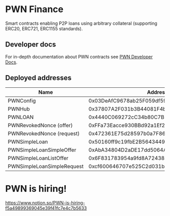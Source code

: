 # PWN Finance
Smart contracts enabling P2P loans using arbitrary collateral (supporting ERC20, ERC721, ERC1155 standards).

## Developer docs
For in-depth documentation about PWN contracts see [PWN Developer Docs](https://dev-docs.pwn.xyz/).

## Deployed addresses
| Name | Address | Mainnets | Testnets |
| --- | --- | --- | --- |
| PWNConfig | 0x03DeAfC9678ab25F059df59Be3B20875018e1d46 | [Polygon](https://polygonscan.com/address/0x03DeAfC9678ab25F059df59Be3B20875018e1d46) | [Goerli](https://goerli.etherscan.io/address/0x03DeAfC9678ab25F059df59Be3B20875018e1d46)
| PWNHub | 0x37807A2F031b3B44081F4b21500E5D70EbaDAdd5 | [Polygon](https://polygonscan.com/address/0x37807A2F031b3B44081F4b21500E5D70EbaDAdd5) | [Goerli](https://goerli.etherscan.io/address/0x37807A2F031b3B44081F4b21500E5D70EbaDAdd5)
| PWNLOAN | 0x4440C069272cC34b80C7B11bEE657D0349Ba9C23 | [Polygon](https://polygonscan.com/address/0x4440C069272cC34b80C7B11bEE657D0349Ba9C23) | [Goerli](https://goerli.etherscan.io/address/0x4440C069272cC34b80C7B11bEE657D0349Ba9C23)
| PWNRevokedNonce (offer) | 0xFFa73Eacce930BBd92a1Ef218400cBd1036c437e | [Polygon](https://polygonscan.com/address/0xFFa73Eacce930BBd92a1Ef218400cBd1036c437e) | [Goerli](https://goerli.etherscan.io/address/0xFFa73Eacce930BBd92a1Ef218400cBd1036c437e)
| PWNRevokedNonce (request) | 0x472361E75d28597b0a7F86146fbB4a86f173d10D | [Polygon](https://polygonscan.com/address/0x472361E75d28597b0a7F86146fbB4a86f173d10D) | [Goerli](https://goerli.etherscan.io/address/0x472361E75d28597b0a7F86146fbB4a86f173d10D)
| PWNSimpleLoan | 0x50160ff9c19fbE2B5643449e1A321cAc15af2b2C | [Polygon](https://polygonscan.com/address/0x50160ff9c19fbE2B5643449e1A321cAc15af2b2C) | [Goerli](https://goerli.etherscan.io/address/0x50160ff9c19fbE2B5643449e1A321cAc15af2b2C)
| PWNSimpleLoanSimpleOffer | 0xAbA34804D2aDE17dd5064Ac7183e7929E4F940BD | [Polygon](https://polygonscan.com/address/0xAbA34804D2aDE17dd5064Ac7183e7929E4F940BD) | [Goerli](https://goerli.etherscan.io/address/0xAbA34804D2aDE17dd5064Ac7183e7929E4F940BD)
| PWNSimpleLoanListOffer | 0x6F831783954a9fd8A7243814841F43A2E2C9Ec15 | [Polygon](https://polygonscan.com/address/0x6F831783954a9fd8A7243814841F43A2E2C9Ec15) | [Goerli](https://goerli.etherscan.io/address/0x6F831783954a9fd8A7243814841F43A2E2C9Ec15)
| PWNSimpleLoanSimpleRequest | 0xcf600646707e525C2d031b9d1ab3C28b0fF97096 | [Polygon](https://polygonscan.com/address/0xcf600646707e525C2d031b9d1ab3C28b0fF97096) | [Goerli](https://goerli.etherscan.io/address/0xcf600646707e525C2d031b9d1ab3C28b0fF97096)


# PWN is hiring!
https://www.notion.so/PWN-is-hiring-f5a49899369045e39f41fc7e4c7b5633
